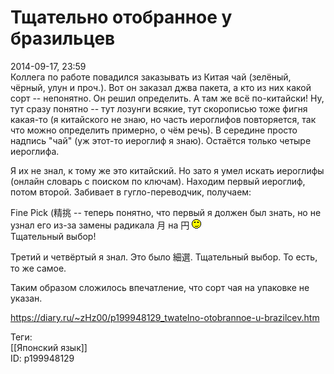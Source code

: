 Тщательно отобранное у бразильцев
==================================

   
 2014-09-17, 23:59   
  Коллега по работе повадился заказывать из Китая чай (зелёный, чёрный, улун и проч.). Вот он заказал джва пакета, а кто из них какой сорт -- непонятно. Он решил определить. А там же всё по-китайски! Ну, тут сразу понятно -- тут лозунги всякие, тут скорописью тоже фигня какая-то (я китайского не знаю, но часть иероглифов повторяется, так что можно определить примерно, о чём речь). В середине просто надпись "чай" (уж этот-то иероглиф я знаю). Остаётся только четыре иероглифа.   
   
 Я их не знал, к тому же это китайский. Но зато я умел искать иероглифы (онлайн словарь с поиском по ключам). Находим первый иероглиф, потом второй. Забивает в гугло-переводчик, получаем:   
   
 Fine Pick (精挑 -- теперь понятно, что первый я должен был знать, но не узнал его из-за замены радикала 月 на 円 ![;)](pics/1136.gif)   
 Тщательный выбор!   
   
 Третий и четвёртый я знал. Это было 細選. Тщательный выбор. То есть, то же самое.   
   
 Таким образом сложилось впечатление, что сорт чая на упаковке не указан.   
    
 <https://diary.ru/~zHz00/p199948129_twatelno-otobrannoe-u-brazilcev.htm>   
   
 Теги:   
 [[Японский язык]]   
 ID: p199948129